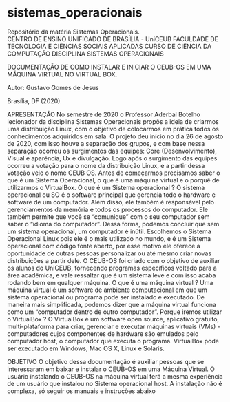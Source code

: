 # sistemas_operacionais
Repositório da matéria Sistemas Operacionais.  
CENTRO DE ENSINO UNIFICADO DE BRASÍLIA - UniCEUB
FACULDADE DE TECNOLOGIA E CIÊNCIAS SOCIAIS APLICADAS
CURSO DE CIÊNCIA DA COMPUTAÇÃO
DISCIPLINA SISTEMAS OPERACIONAIS

DOCUMENTAÇÃO DE COMO INSTALAR E INICIAR O CEUB-OS EM
UMA MÁQUINA VIRTUAL NO VIRTUAL BOX.

Autor:
Gustavo Gomes de Jesus

Brasília, DF (2020)

APRESENTAÇÃO
 No semestre de 2020 o Professor Aderbal Botelho lecionador da disciplina
Sistemas Operacionais propôs a ideia de criarmos uma distribuição Linux, com o
objetivo de colocarmos em prática todos os conhecimentos adquiridos em sala.
O projeto deu início no dia 26 de agosto de 2020, com isso houve a
separação dos grupos, e com base nessa separação ocorreu os surgimentos das
equipes: Core (Desenvolvimento), Visual e aparência, Ux e divulgação.
Logo após o surgimento das equipes ocorreu a votação para o nome da
distribuição Linux, e a partir dessa votação veio o nome CEUB OS.
Antes de começarmos precisamos saber o que é um Sistema Operacional, o
que é uma máquina virtual e o porquê de utilizarmos o VirtualBox.
O que é um Sistema operacional ? O sistema operacional ou SO é o
software principal que gerencia todo o hardware e software de um computador.
Além disso, ele também é responsável pelo gerenciamentos da memória e todos os
processos do computador. Ele também permite que você se “comunique” com o seu
computador sem saber o “idioma do computador”. Dessa forma, podemos concluir
que sem um sistema operacional, um computador é inútil.
Escolhemos o Sistema Operacional Linux pois ele é o mais utilizado no
mundo, e é um Sistema operacional com código fonte aberto, por esse motivo ele
oferece a oportunidade de outras pessoas personalizar ou até mesmo criar novas
distribuições a partir dele.
O CEUB-OS foi criado com o objetivo de auxiliar os alunos do UniCEUB,
fornecendo programas específicos voltado para a área acadêmica, e vale ressaltar
que é um sistema leve e com isso acaba rodando bem em qualquer máquina.
O que é uma máquina virtual ? Uma máquina virtual é um software de
ambiente computacional em que um sistema operacional ou programa pode ser
instalado e executado. De maneira mais simplificada, podemos dizer que a máquina
virtual funciona como um “computador dentro de outro computador”.
Porque iremos utilizar o VirtualBox ? O VirtualBox é um software open
source, aplicativo gratuito, multi-plataforma para criar, gerenciar e executar
máquinas virtuais (VMs) - computadores cujos componentes de hardware são
emulados pelo computador host, o computador que executa o programa. VirtualBox
pode ser executado em Windows, Mac OS X, Linux e Solaris.


OBJETIVO
 O objetivo dessa documentação é auxiliar pessoas que se interessaram em
baixar e instalar o CEUB-OS em uma Máquina Virtual. O usuário instalando o
CEUB-OS na máquina virtual terá a mesma experiência de um usuário que instalou
no Sistema operacional host. A instalação não é complexa, só seguir os manuais e
instruções abaixo

